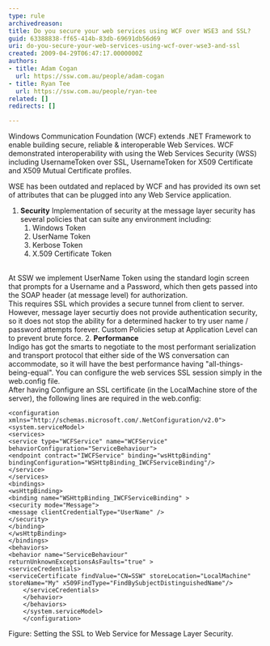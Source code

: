 ```yaml
---
type: rule
archivedreason: 
title: Do you secure your web services using WCF over WSE3 and SSL?
guid: 63388838-ff65-414b-83db-69691db56d69
uri: do-you-secure-your-web-services-using-wcf-over-wse3-and-ssl
created: 2009-04-29T06:47:17.0000000Z
authors:
- title: Adam Cogan
  url: https://ssw.com.au/people/adam-cogan
- title: Ryan Tee
  url: https://ssw.com.au/people/ryan-tee
related: []
redirects: []

---
```


Windows Communication Foundation (WCF) extends .NET Framework to enable building secure, reliable & interoperable Web Services.
 WCF demonstrated interoperability with using the Web Services Security (WSS) including UsernameToken over SSL, UsernameToken for X509 Certificate and X509 Mutual Certificate profiles.   
<!--endintro-->

WSE has been outdated and replaced by WCF and has provided its own set of attributes that can be plugged into any Web Service application.

1. **Security** 
Implementation of security at the message layer security has several policies that can suite any environment including:
    1. Windows Token
    2. UserName Token
    3. Kerbose Token
    4. X.509 Certificate Token

<br>    At SSW we implement UserName Token using the standard login screen that prompts for a Username and a Password, which then gets passed into the SOAP header (at message level) for authorization.
<br>    This requires SSL which provides a secure tunnel from client to server.
<br>    However, message layer securtiy does not provide authentication security, so it does not stop the ability for a determined hacker to try user name / password attempts forever. Custom Policies setup at Application Level can to prevent brute force.
2. **Performance** 
<br>    Indigo has got the smarts to negotiate to the most performant serialization and transport protocol that either side of the WS conversation can accommodate, so it will have the best performance having "all-things-being-equal". You can configure the web services SSL session simply in the web.config file.
<br>    After having Configure an SSL certificate (in the LocalMachine store of the server), the following lines are required in the web.config:





```
<configuration xmlns="http://schemas.microsoft.com/.NetConfiguration/v2.0">
<system.serviceModel>
<services>
<service type="WCFService" name="WCFService"
behaviorConfiguration="ServiceBehaviour">
<endpoint contract="IWCFService" binding="wsHttpBinding"
bindingConfiguration="WSHttpBinding_IWCFServiceBinding"/>
</service>
</services>
<bindings>
<wsHttpBinding>
<binding name="WSHttpBinding_IWCFServiceBinding" >
<security mode="Message">
<message clientCredentialType="UserName" />
</security>
</binding>
</wsHttpBinding>
</bindings>
<behaviors>
<behavior name="ServiceBehaviour" returnUnknownExceptionsAsFaults="true" >
<serviceCredentials>
<serviceCertificate findValue="CN=SSW" storeLocation="LocalMachine"             
storeName="My" x509FindType="FindBySubjectDistinguishedName"/>
    </serviceCredentials>
    </behavior>
    </behaviors>
    </system.serviceModel>
    </configuration>
```

Figure: Setting the SSL to Web Service for Message Layer Security.
